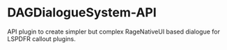 # DAGDialogueSystem-API
 API plugin to create simpler but complex RageNativeUI based dialogue for LSPDFR callout plugins.
